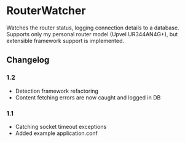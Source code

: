 RouterWatcher
============

Watches the router status, logging connection details to a database.
Supports only my personal router model (Upvel UR344AN4G+), but extensible framework support is implemented.

Changelog
---------
### 1.2
* Detection framework refactoring
* Content fetching errors are now caught and logged in DB

### 1.1
* Catching socket timeout exceptions
* Added example application.conf